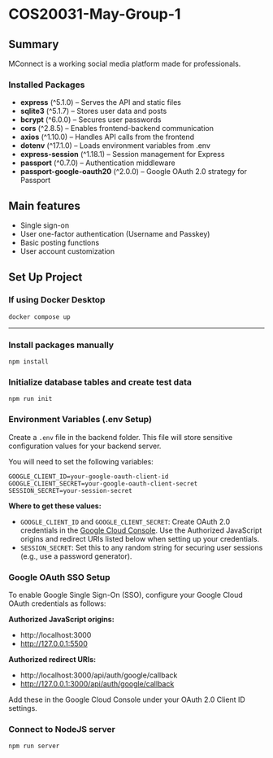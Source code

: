 # COS20031-May-Group-1

## Summary

MConnect is a working social media platform made for professionals.

### Installed Packages

- **express** (^5.1.0) – Serves the API and static files
- **sqlite3** (^5.1.7) – Stores user data and posts
- **bcrypt** (^6.0.0) – Secures user passwords
- **cors** (^2.8.5) – Enables frontend-backend communication
- **axios** (^1.10.0) – Handles API calls from the frontend
- **dotenv** (^17.1.0) – Loads environment variables from .env
- **express-session** (^1.18.1) – Session management for Express
- **passport** (^0.7.0) – Authentication middleware
- **passport-google-oauth20** (^2.0.0) – Google OAuth 2.0 strategy for Passport

## Main features

- Single sign-on
- User one-factor authentication (Username and Passkey)
- Basic posting functions
- User account customization

## Set Up Project

### If using Docker Desktop
`docker compose up`

--------
### Install packages manually

`npm install`

### Initialize database tables and create test data

`npm run init`

### Environment Variables (.env Setup)

Create a `.env` file in the backend folder. This file will store sensitive configuration values for your backend server.

You will need to set the following variables:

```
GOOGLE_CLIENT_ID=your-google-oauth-client-id
GOOGLE_CLIENT_SECRET=your-google-oauth-client-secret
SESSION_SECRET=your-session-secret
```

**Where to get these values:**
- `GOOGLE_CLIENT_ID` and `GOOGLE_CLIENT_SECRET`: Create OAuth 2.0 credentials in the [Google Cloud Console](https://console.cloud.google.com/apis/credentials). Use the Authorized JavaScript origins and redirect URIs listed below when setting up your credentials.
- `SESSION_SECRET`: Set this to any random string for securing user sessions (e.g., use a password generator).

### Google OAuth SSO Setup

To enable Google Single Sign-On (SSO), configure your Google Cloud OAuth credentials as follows:

**Authorized JavaScript origins:**
- http://localhost:3000
- http://127.0.0.1:5500

**Authorized redirect URIs:**
- http://localhost:3000/api/auth/google/callback
- http://127.0.0.1:3000/api/auth/google/callback

Add these in the Google Cloud Console under your OAuth 2.0 Client ID settings.

### Connect to NodeJS server

`npm run server`
